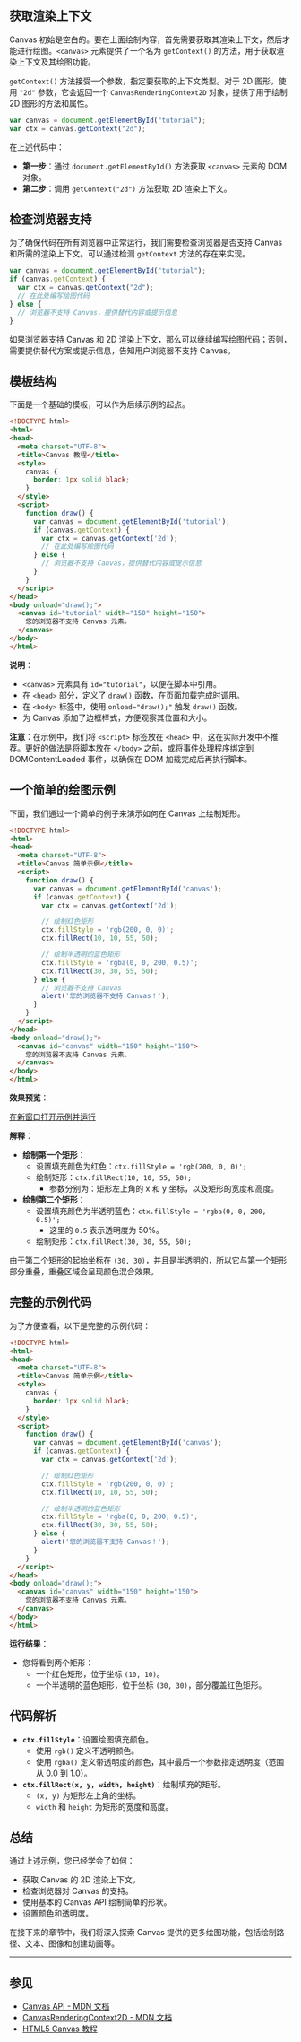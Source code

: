 ## 获取渲染上下文

Canvas 初始是空白的。要在上面绘制内容，首先需要获取其渲染上下文，然后才能进行绘图。`<canvas>` 元素提供了一个名为 `getContext()` 的方法，用于获取渲染上下文及其绘图功能。

`getContext()` 方法接受一个参数，指定要获取的上下文类型。对于 2D 图形，使用 `"2d"` 参数，它会返回一个 `CanvasRenderingContext2D` 对象，提供了用于绘制 2D 图形的方法和属性。

```javascript
var canvas = document.getElementById("tutorial");
var ctx = canvas.getContext("2d");
```

在上述代码中：

- **第一步**：通过 `document.getElementById()` 方法获取 `<canvas>` 元素的 DOM 对象。
- **第二步**：调用 `getContext("2d")` 方法获取 2D 渲染上下文。

## 检查浏览器支持

为了确保代码在所有浏览器中正常运行，我们需要检查浏览器是否支持 Canvas 和所需的渲染上下文。可以通过检测 `getContext` 方法的存在来实现。

```javascript
var canvas = document.getElementById("tutorial");
if (canvas.getContext) {
  var ctx = canvas.getContext("2d");
  // 在此处编写绘图代码
} else {
  // 浏览器不支持 Canvas，提供替代内容或提示信息
}
```

如果浏览器支持 Canvas 和 2D 渲染上下文，那么可以继续编写绘图代码；否则，需要提供替代方案或提示信息，告知用户浏览器不支持 Canvas。

## 模板结构

下面是一个基础的模板，可以作为后续示例的起点。

```html
<!DOCTYPE html>
<html>
<head>
  <meta charset="UTF-8">
  <title>Canvas 教程</title>
  <style>
    canvas {
      border: 1px solid black;
    }
  </style>
  <script>
    function draw() {
      var canvas = document.getElementById('tutorial');
      if (canvas.getContext) {
        var ctx = canvas.getContext('2d');
        // 在此处编写绘图代码
      } else {
        // 浏览器不支持 Canvas，提供替代内容或提示信息
      }
    }
  </script>
</head>
<body onload="draw();">
  <canvas id="tutorial" width="150" height="150">
    您的浏览器不支持 Canvas 元素。
  </canvas>
</body>
</html>
```

**说明**：

- `<canvas>` 元素具有 `id="tutorial"`，以便在脚本中引用。
- 在 `<head>` 部分，定义了 `draw()` 函数，在页面加载完成时调用。
- 在 `<body>` 标签中，使用 `onload="draw();"` 触发 `draw()` 函数。
- 为 Canvas 添加了边框样式，方便观察其位置和大小。

**注意**：在示例中，我们将 `<script>` 标签放在 `<head>` 中，这在实际开发中不推荐。更好的做法是将脚本放在 `</body>` 之前，或将事件处理程序绑定到 DOMContentLoaded 事件，以确保在 DOM 加载完成后再执行脚本。

## 一个简单的绘图示例

下面，我们通过一个简单的例子来演示如何在 Canvas 上绘制矩形。

```html
<!DOCTYPE html>
<html>
<head>
  <meta charset="UTF-8">
  <title>Canvas 简单示例</title>
  <script>
    function draw() {
      var canvas = document.getElementById('canvas');
      if (canvas.getContext) {
        var ctx = canvas.getContext('2d');

        // 绘制红色矩形
        ctx.fillStyle = 'rgb(200, 0, 0)';
        ctx.fillRect(10, 10, 55, 50);

        // 绘制半透明的蓝色矩形
        ctx.fillStyle = 'rgba(0, 0, 200, 0.5)';
        ctx.fillRect(30, 30, 55, 50);
      } else {
        // 浏览器不支持 Canvas
        alert('您的浏览器不支持 Canvas！');
      }
    }
  </script>
</head>
<body onload="draw();">
  <canvas id="canvas" width="150" height="150">
    您的浏览器不支持 Canvas 元素。
  </canvas>
</body>
</html>
```

**效果预览**：

[在新窗口打开示例并运行](#)

**解释**：

- **绘制第一个矩形**：
  - 设置填充颜色为红色：`ctx.fillStyle = 'rgb(200, 0, 0)';`
  - 绘制矩形：`ctx.fillRect(10, 10, 55, 50);`
    - 参数分别为：矩形左上角的 x 和 y 坐标，以及矩形的宽度和高度。
- **绘制第二个矩形**：
  - 设置填充颜色为半透明蓝色：`ctx.fillStyle = 'rgba(0, 0, 200, 0.5)';`
    - 这里的 `0.5` 表示透明度为 50%。
  - 绘制矩形：`ctx.fillRect(30, 30, 55, 50);`

由于第二个矩形的起始坐标在 `(30, 30)`，并且是半透明的，所以它与第一个矩形部分重叠，重叠区域会呈现颜色混合效果。

## 完整的示例代码

为了方便查看，以下是完整的示例代码：

```html
<!DOCTYPE html>
<html>
<head>
  <meta charset="UTF-8">
  <title>Canvas 简单示例</title>
  <style>
    canvas {
      border: 1px solid black;
    }
  </style>
  <script>
    function draw() {
      var canvas = document.getElementById('canvas');
      if (canvas.getContext) {
        var ctx = canvas.getContext('2d');

        // 绘制红色矩形
        ctx.fillStyle = 'rgb(200, 0, 0)';
        ctx.fillRect(10, 10, 55, 50);

        // 绘制半透明的蓝色矩形
        ctx.fillStyle = 'rgba(0, 0, 200, 0.5)';
        ctx.fillRect(30, 30, 55, 50);
      } else {
        alert('您的浏览器不支持 Canvas！');
      }
    }
  </script>
</head>
<body onload="draw();">
  <canvas id="canvas" width="150" height="150">
    您的浏览器不支持 Canvas 元素。
  </canvas>
</body>
</html>
```

**运行结果**：

- 您将看到两个矩形：
  - 一个红色矩形，位于坐标 `(10, 10)`。
  - 一个半透明的蓝色矩形，位于坐标 `(30, 30)`，部分覆盖红色矩形。

## 代码解析

- **`ctx.fillStyle`**：设置绘图填充颜色。
  - 使用 `rgb()` 定义不透明颜色。
  - 使用 `rgba()` 定义带透明度的颜色，其中最后一个参数指定透明度（范围从 0.0 到 1.0）。
- **`ctx.fillRect(x, y, width, height)`**：绘制填充的矩形。
  - `(x, y)` 为矩形左上角的坐标。
  - `width` 和 `height` 为矩形的宽度和高度。

## 总结

通过上述示例，您已经学会了如何：

- 获取 Canvas 的 2D 渲染上下文。
- 检查浏览器对 Canvas 的支持。
- 使用基本的 Canvas API 绘制简单的形状。
- 设置颜色和透明度。

在接下来的章节中，我们将深入探索 Canvas 提供的更多绘图功能，包括绘制路径、文本、图像和创建动画等。

---

## 参见

- [Canvas API - MDN 文档](https://developer.mozilla.org/zh-CN/docs/Web/API/Canvas_API)
- [CanvasRenderingContext2D - MDN 文档](https://developer.mozilla.org/zh-CN/docs/Web/API/CanvasRenderingContext2D)
- [HTML5 Canvas 教程](https://developer.mozilla.org/zh-CN/docs/Web/API/Canvas_API/Tutorial)
